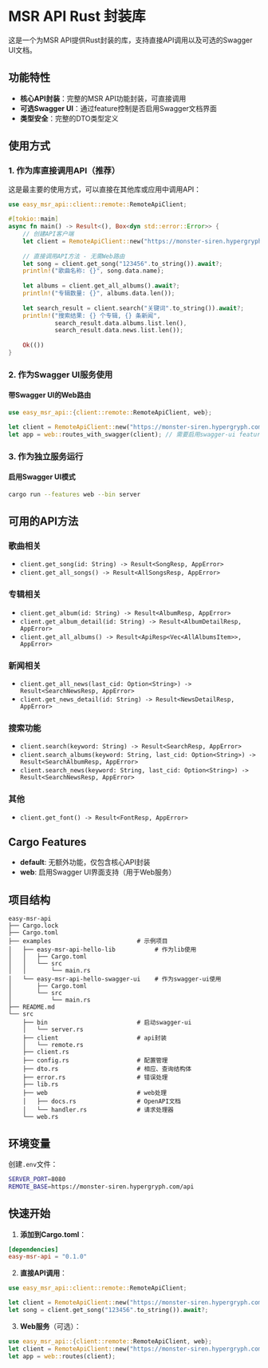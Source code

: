 # MSR API Rust 封装库

这是一个为MSR API提供Rust封装的库，支持直接API调用以及可选的Swagger UI文档。

## 功能特性

- **核心API封装**：完整的MSR API功能封装，可直接调用
- **可选Swagger UI**：通过feature控制是否启用Swagger文档界面
- **类型安全**：完整的DTO类型定义

## 使用方式

### 1. 作为库直接调用API（推荐）

这是最主要的使用方式，可以直接在其他库或应用中调用API：

```rust
use easy_msr_api::client::remote::RemoteApiClient;

#[tokio::main]
async fn main() -> Result<(), Box<dyn std::error::Error>> {
    // 创建API客户端
    let client = RemoteApiClient::new("https://monster-siren.hypergryph.com/api".to_string());
    
    // 直接调用API方法 - 无需Web路由
    let song = client.get_song("123456".to_string()).await?;
    println!("歌曲名称: {}", song.data.name);
    
    let albums = client.get_all_albums().await?;
    println!("专辑数量: {}", albums.data.len());
    
    let search_result = client.search("关键词".to_string()).await?;
    println!("搜索结果: {} 个专辑, {} 条新闻", 
             search_result.data.albums.list.len(), 
             search_result.data.news.list.len());
    
    Ok(())
}
```

### 2. 作为Swagger UI服务使用

#### 带Swagger UI的Web路由
```rust
use easy_msr_api::{client::remote::RemoteApiClient, web};

let client = RemoteApiClient::new("https://monster-siren.hypergryph.com/api".to_string());
let app = web::routes_with_swagger(client); // 需要启用swagger-ui feature
```

### 3. 作为独立服务运行

#### 启用Swagger UI模式
```bash
cargo run --features web --bin server
```

## 可用的API方法

### 歌曲相关
- `client.get_song(id: String) -> Result<SongResp, AppError>`
- `client.get_all_songs() -> Result<AllSongsResp, AppError>`

### 专辑相关
- `client.get_album(id: String) -> Result<AlbumResp, AppError>`
- `client.get_album_detail(id: String) -> Result<AlbumDetailResp, AppError>`
- `client.get_all_albums() -> Result<ApiResp<Vec<AllAlbumsItem>>, AppError>`

### 新闻相关
- `client.get_all_news(last_cid: Option<String>) -> Result<SearchNewsResp, AppError>`
- `client.get_news_detail(id: String) -> Result<NewsDetailResp, AppError>`

### 搜索功能
- `client.search(keyword: String) -> Result<SearchResp, AppError>`
- `client.search_albums(keyword: String, last_cid: Option<String>) -> Result<SearchAlbumResp, AppError>`
- `client.search_news(keyword: String, last_cid: Option<String>) -> Result<SearchNewsResp, AppError>`

### 其他
- `client.get_font() -> Result<FontResp, AppError>`

## Cargo Features

- **default**: 无额外功能，仅包含核心API封装
- **web**: 启用Swagger UI界面支持（用于Web服务）

## 项目结构

```
easy-msr-api
├── Cargo.lock
├── Cargo.toml
├── examples                        # 示例项目
│   ├── easy-msr-api-hello-lib           # 作为lib使用
│   │   ├── Cargo.toml
│   │   └── src
│   │       └── main.rs
│   └── easy-msr-api-hello-swagger-ui    # 作为swagger-ui使用
│       ├── Cargo.toml
│       └── src
│           └── main.rs
├── README.md
└── src
    ├── bin                         # 启动swagger-ui
    │   └── server.rs
    ├── client                      # api封装
    │   └── remote.rs
    ├── client.rs
    ├── config.rs                   # 配置管理
    ├── dto.rs                      # 相应、查询结构体
    ├── error.rs                    # 错误处理
    ├── lib.rs              
    ├── web                         # web处理
    │   ├── docs.rs                 # OpenAPI文档
    │   └── handler.rs              # 请求处理器
    └── web.rs
```


## 环境变量

创建`.env`文件：
```bash
SERVER_PORT=8080
REMOTE_BASE=https://monster-siren.hypergryph.com/api
```

## 快速开始

1. **添加到Cargo.toml**：
```toml
[dependencies]
easy-msr-api = "0.1.0"
```

2. **直接API调用**：
```rust
use easy_msr_api::client::remote::RemoteApiClient;

let client = RemoteApiClient::new("https://monster-siren.hypergryph.com/api".to_string());
let song = client.get_song("123456".to_string()).await?;
```

3. **Web服务**（可选）：
```rust
use easy_msr_api::{client::remote::RemoteApiClient, web};
let client = RemoteApiClient::new("https://monster-siren.hypergryph.com/api".to_string());
let app = web::routes(client);
```

